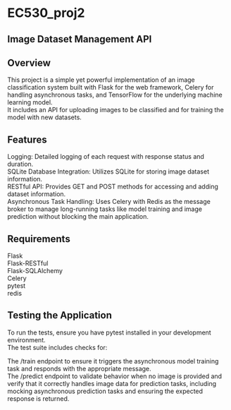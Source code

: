 # EC530_proj2

## Image Dataset Management API

## Overview
This project is a simple yet powerful implementation of an image classification system built with Flask for the web framework, Celery for handling asynchronous tasks, and TensorFlow for the underlying machine learning model.  
 It includes an API for uploading images to be classified and for training the model with new datasets.

## Features
Logging: Detailed logging of each request with response status and duration.  
SQLite Database Integration: Utilizes SQLite for storing image dataset information.  
RESTful API: Provides GET and POST methods for accessing and adding dataset information.  
Asynchronous Task Handling: Uses Celery with Redis as the message broker to manage long-running tasks like model training and image prediction without blocking the main application.  

## Requirements
Flask  
Flask-RESTful  
Flask-SQLAlchemy  
Celery  
pytest  
redis  

## Testing the Application
To run the tests, ensure you have pytest installed in your development environment.   
The test suite includes checks for:  

The /train endpoint to ensure it triggers the asynchronous model training task and responds with the appropriate message.  
The /predict endpoint to validate behavior when no image is provided and verify that it correctly handles image data for prediction tasks, including mocking asynchronous prediction tasks and ensuring the expected response is returned.


